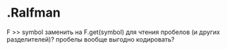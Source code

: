 # .Ralfman
F >> symbol заменить на F.get(symbol) для чтения пробелов (и других разделителей)?
пробелы вообще выгодно кодировать? 
